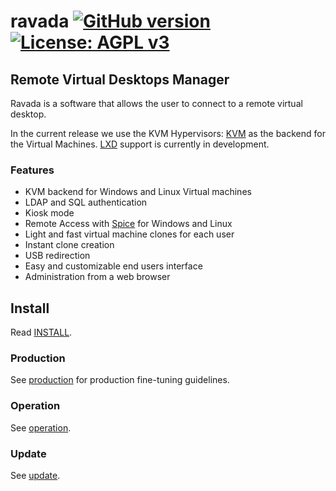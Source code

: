 # ravada [![GitHub version](https://img.shields.io/badge/version-0.2.4-brightgreen.svg)](https://github.com/frankiejol/ravada/releases) [![License: AGPL v3](https://img.shields.io/badge/License-AGPL%20v3-blue.svg)](https://github.com/frankiejol/ravada/blob/master/LICENSE)

## Remote Virtual Desktops Manager

Ravada is a software that allows the user to connect to a
remote virtual desktop.

In the current release we use the
KVM Hypervisors: [KVM](http://www.linux-kvm.org/) as the backend for the Virtual Machines.
 [LXD](https://linuxcontainers.org/) support is currently in development.

### Features

 * KVM backend for Windows and Linux Virtual machines
 * LDAP and SQL authentication
 * Kiosk mode
 * Remote Access with [Spice](http://www.spice-space.org/) for Windows and Linux
 * Light and fast virtual machine clones for each user
 * Instant clone creation
 * USB redirection
 * Easy and customizable end users interface
 * Administration from a web browser

## Install

Read [INSTALL](https://upc.github.io/ravada/documentation/docs/INSTALL.html).


### Production

See [production](https://upc.github.io/ravada/documentation/docs/production.html)
for production fine-tuning guidelines.

### Operation

See [operation](https://upc.github.io/ravada/documentation/docs/operation.html).

### Update

See [update](https://upc.github.io/ravada/documentation/docs/update.html).
